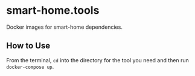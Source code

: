 # smart-home.tools
Docker images for smart-home dependencies.

## How to Use
From the terminal, `cd` into the directory for the tool you need and then run `docker-compose up`.